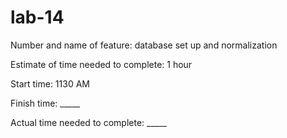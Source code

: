 # lab-14

Number and name of feature: database set up and normalization

Estimate of time needed to complete: 1 hour

Start time: 1130 AM

Finish time: _____

Actual time needed to complete: _____